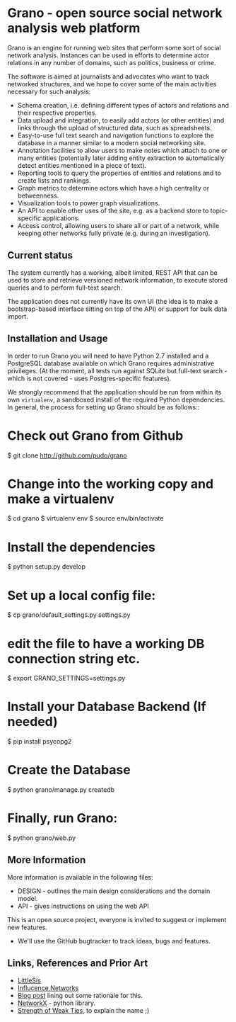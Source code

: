 Grano - open source social network analysis web platform
========================================================

Grano is an engine for running web sites that perform some sort of social
network analysis. Instances can be used in efforts to determine actor
relations in any number of domains, such as politics, business or crime.

The software is aimed at journalists and advocates who want to track 
networked structures, and we hope to cover some of the main activities 
necessary for such analysis:

* Schema creation, i.e. defining different types of actors and relations
  and their respective properties. 
* Data upload and integration, to easily add actors (or other entities)
  and links through the upload of structured data, such as spreadsheets.
* Easy-to-use full text search and navigation functions to explore the 
  database in a manner similar to a modern social networking site.
* Annotation facilities to allow users to make notes which attach to one
  or many entities (potentially later adding entity extraction to 
  automatically detect entities mentioned in a piece of text).
* Reporting tools to query the properties of entities and relations and
  to create lists and rankings.
* Graph metrics to determine actors which have a high centrality or
  betweenness.
* Visualization tools to power graph visualizations.
* An API to enable other uses of the site, e.g. as a backend store to 
  topic-specific applications. 
* Access control, allowing users to share all or part of a network, while
  keeping other networks fully private (e.g. during an investigation).


Current status
--------------

The system currently has a working, albeit limited, REST API that can be
used to store and retrieve versioned network information, to execute 
stored queries and to perform full-text search. 

The application does not currently have its own UI (the idea is to make 
a bootstrap-based interface sitting on top of the API) or support for 
bulk data import. 


Installation and Usage
----------------------

In order to run Grano you will need to have Python 2.7 installed and a
PostgreSQL database available on which Grano requires administrative
privileges. (At the moment, all tests run against SQLite but full-text
search - which is not covered - uses Postgres-specific features).

We strongly recommend that the application should be run from within its
own ``virtualenv``, a sandboxed install of the required Python 
dependencies. In general, the process for setting up Grano should be 
as follows::

# Check out Grano from Github
$ git clone http://github.com/pudo/grano

# Change into the working copy and make a virtualenv
$ cd grano
$ virtualenv env 
$ source env/bin/activate

# Install the dependencies 
$ python setup.py develop

# Set up a local config file:
$ cp grano/default_settings.py settings.py 
# edit the file to have a working DB connection string etc.
$ export GRANO_SETTINGS=settings.py

# Install your Database Backend (If needed)
$ pip install psycopg2

# Create the Database
$ python grano/manage.py createdb

# Finally, run Grano:
$ python grano/web.py 


More Information
----------------

More information is available in the following files:

* DESIGN - outlines the main design considerations and the domain 
  model.
* API - gives instructions on using the web API

This is an open source project, everyone is invited to suggest or
implement new features. 
* We'll use the GitHub bugtracker to track ideas, bugs and features. 


Links, References and Prior Art
-------------------------------

* [LittleSis](http://littlesis.org/)
* [Influcence Networks](http://app.owni.fr/influence-networks/)
* [Blog post](http://pudo.org/2011/12/19/sna.html) lining out some
  rationale for this.
* [NetworkX](http://networkx.lanl.gov/) - python library.
* [Strength of Weak Ties](http://sociology.stanford.edu/people/mgranovetter/documents/granstrengthweakties.pdf), to explain the name ;)




